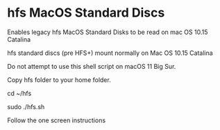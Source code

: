 # hfs MacOS Standard Discs
 Enables legacy hfs MacOS Standard Disks to be read on mac OS 10.15 Catalina

hfs standard discs (pre HFS+)
mount normally on Mac OS 10.15 Catalina

Do not attempt to use this shell script on macOS 11 Big Sur.

Copy hfs folder to your home folder.

cd ~/hfs

sudo ./hfs.sh

Follow the one screen instructions
